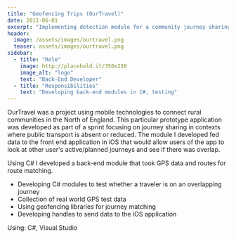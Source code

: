 ```yaml
---
title: "Geofencing Trips (OurTravel)"
date: 2011-06-01
excerpt: "Implementing detection module for a community journey sharing application"
header:
  image: /assets/images/ourtravel.png
  teaser: assets/images/ourtravel.png
sidebar:
  - title: "Role"
    image: http://placehold.it/350x250
    image_alt: "logo"
    text: "Back-End Developer"
  - title: "Responsibilities"
    text: "Developing back-end modules in C#, testing"
---
```


OurTravel was a project using mobile technologies to connect rural communities in the North of England. This particular prototype application was developed as part of a sprint focusing on journey sharing in contexts where public transport is absent or reduced. The module I developed fed data to the front end application in iOS that would allow users of the app to look at other user's active/planned journeys and see if there was overlap.

Using C# I developed a back-end module that took GPS data and routes for route matching. 

- Developing C# modules to test whether a traveler is on an overlapping journey
- Collection of real world GPS test data 
- Using geofencing libraries for journey matching
- Developing handles to send data to the iOS application

Using: C#, Visual Studio




